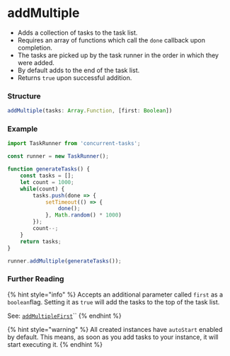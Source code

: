 # addMultiple

* Adds a collection of tasks to the task list. 
* Requires an array of functions which call the `done` callback upon completion. 
* The tasks are picked up by the task runner in the order in which they were added. 
* By default adds to the end of the task list. 
* Returns `true` upon successful addition. 

### Structure

```javascript
addMultiple(tasks: Array.Function, [first: Boolean])
```

### Example

```javascript
import TaskRunner from 'concurrent-tasks';

const runner = new TaskRunner();

function generateTasks() {
    const tasks = [];
    let count = 1000;
    while(count) {
        tasks.push(done => {
            setTimeout(() => {
                done();
            }, Math.random() * 1000)
        });
        count--;
    }
    return tasks;
}

runner.addMultiple(generateTasks());
```

### Further Reading

{% hint style="info" %}
Accepts an additional parameter called `first` as a `boolean`flag. Setting it as `true` will add the tasks to the top of the task list.

See: [`addMultipleFirst`](addmultiplefirst.md)\`\`
{% endhint %}

{% hint style="warning" %}
All created instances have `autoStart` enabled by default. This means, as soon as you add tasks to your instance, it will start executing it.
{% endhint %}


